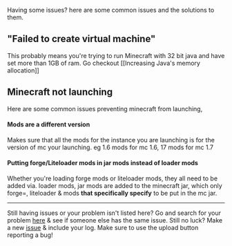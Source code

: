 Having some issues? here are some common issues and the solutions to them.

## "Failed to create virtual machine"
This probably means you're trying to run Minecraft with 32 bit java and have set more than 1GB of ram. Go checkout [[Increasing Java's memory allocation]]

## Minecraft not launching
Here are some common issues preventing minecraft from launching,

#### Mods are a different version
Makes sure that all the mods for the instance you are launching is for the version of mc your launching. eg 1.6 mods for mc 1.6, 17 mods for mc 1.7

#### Putting forge/Liteloader mods in jar mods instead of loader mods
Whether you're loading forge mods or liteloader mods, they all need to be added via. loader mods, jar mods are added to the minecraft jar, which only forge=, liteloader & mods **that specifically specify** to be put in the mc jar.

***
Still having issues or your problem isn't listed here? Go and search for your problem [here](https://github.com/MultiMC/MultiMC5/issues) & see if someone else has the same issue. Still no luck? Make a new [issue](https://github.com/MultiMC/MultiMC5/issues/new) & include your log. Make sure to use the upload button reporting a bug!